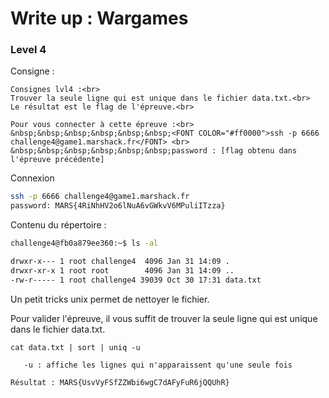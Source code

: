 # Write up : Wargames

### Level 4

Consigne  :

```
Consignes lvl4 :<br>
Trouver la seule ligne qui est unique dans le fichier data.txt.<br>
Le résultat est le flag de l'épreuve.<br>

Pour vous connecter à cette épreuve :<br>
&nbsp;&nbsp;&nbsp;&nbsp;&nbsp;&nbsp;<FONT COLOR="#ff0000">ssh -p 6666 challenge4@game1.marshack.fr</FONT> <br>
&nbsp;&nbsp;&nbsp;&nbsp;&nbsp;&nbsp;password : [flag obtenu dans l'épreuve précédente]
```

Connexion 

```bash
ssh -p 6666 challenge4@game1.marshack.fr
password: MARS{4RiNhHV2o6lNuA6vGWkvV6MPuliITzza}
```

Contenu du répertoire :

```bash
challenge4@fb0a879ee360:~$ ls -al

drwxr-x--- 1 root challenge4  4096 Jan 31 14:09 .
drwxr-xr-x 1 root root        4096 Jan 31 14:09 ..
-rw-r----- 1 root challenge4 39039 Oct 30 17:31 data.txt

```

Un petit tricks unix permet de nettoyer le fichier.

Pour valider l'épreuve, il vous suffit de trouver la seule ligne qui est unique dans le fichier data.txt.

```
cat data.txt | sort | uniq -u

   -u : affiche les lignes qui n'apparaissent qu'une seule fois  

Résultat : MARS{UsvVyFSfZZWbi6wgC7dAFyFuR6jQQUhR}
```